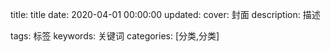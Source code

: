
title: title 
date: 2020-04-01 00:00:00
updated: 
cover:  封面
description: 描述

tags:  	标签
keywords: 关键词
categories: [分类,分类]
